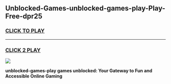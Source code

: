 
## Unblocked-Games-unblocked-games-play-Play-Free-dpr25
<h3>
<a href="https://premium76.site?title=unblocked-games-play&ref=21A">CLICK TO PLAY</a></h3>
<hr>

<h3>
<a href="https://premium76.site?title=unblocked-games-play&ref=21A">CLICK 2 PLAY</a>
  
</h3>

<a href="https://premium76.site?title=unblocked-games-play&ref=21A"><img src="https://clearcache.store/games.png"></a>


**unblocked-games-play games unblocked: Your Gateway to Fun and Accessible Online Gaming**
